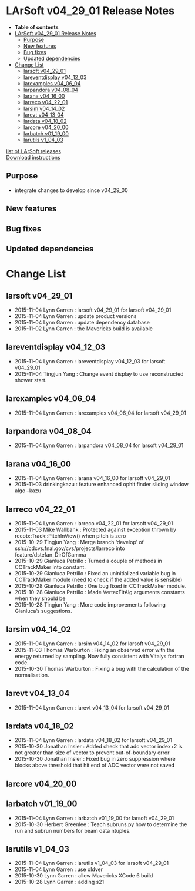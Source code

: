 LArSoft v04\_29\_01 Release Notes
======================================================================

-   **Table of contents**
-   [LArSoft v04\_29\_01 Release Notes](#LArSoft-v04_29_01-Release-Notes)
    -   [Purpose](#Purpose)
    -   [New features](#New-features)
    -   [Bug fixes](#Bug-fixes)
    -   [Updated dependencies](#Updated-dependencies)
-   [Change List](#Change-List)
    -   [larsoft v04\_29\_01](#larsoft-v04_29_01)
    -   [lareventdisplay v04\_12\_03](#lareventdisplay-v04_12_03)
    -   [larexamples v04\_06\_04](#larexamples-v04_06_04)
    -   [larpandora v04\_08\_04](#larpandora-v04_08_04)
    -   [larana v04\_16\_00](#larana-v04_16_00)
    -   [larreco v04\_22\_01](#larreco-v04_22_01)
    -   [larsim v04\_14\_02](#larsim-v04_14_02)
    -   [larevt v04\_13\_04](#larevt-v04_13_04)
    -   [lardata v04\_18\_02](#lardata-v04_18_02)
    -   [larcore v04\_20\_00](#larcore-v04_20_00)
    -   [larbatch v01\_19\_00](#larbatch-v01_19_00)
    -   [larutils v1\_04\_03](#larutils-v1_04_03)

[list of LArSoft releases](LArSoft_release_list)\
[Download instructions](http://scisoft.fnal.gov/scisoft/bundles/larsoft/v04_29_01/larsoft-v04_29_01.html)

Purpose
--------------------

-   integrate changes to develop since v04\_29\_00

New features
------------------------------

Bug fixes
------------------------

Updated dependencies
----------------------------------------------

Change List
============================

larsoft v04\_29\_01
------------------------------------------

-   2015-11-04 Lynn Garren : larsoft v04\_29\_01 for larsoft v04\_29\_01
-   2015-11-04 Lynn Garren : update product versions
-   2015-11-04 Lynn Garren : update dependency database
-   2015-11-02 Lynn Garren : the Mavericks build is available

lareventdisplay v04\_12\_03
----------------------------------------------------------

-   2015-11-04 Lynn Garren : lareventdisplay v04\_12\_03 for larsoft v04\_29\_01
-   2015-11-04 Tingjun Yang : Change event display to use reconstructed shower start.

larexamples v04\_06\_04
--------------------------------------------------

-   2015-11-04 Lynn Garren : larexamples v04\_06\_04 for larsoft v04\_29\_01

larpandora v04\_08\_04
------------------------------------------------

-   2015-11-04 Lynn Garren : larpandora v04\_08\_04 for larsoft v04\_29\_01

larana v04\_16\_00
----------------------------------------

-   2015-11-04 Lynn Garren : larana v04\_16\_00 for larsoft v04\_29\_01
-   2015-11-03 drinkingkazu : feature enhanced ophit finder sliding window algo –kazu

larreco v04\_22\_01
------------------------------------------

-   2015-11-04 Lynn Garren : larreco v04\_22\_01 for larsoft v04\_29\_01
-   2015-11-03 Mike Wallbank : Protected against exception thrown by recob::Track::PitchInView() when pitch is zero
-   2015-10-29 Tingjun Yang : Merge branch ‘develop’ of ssh://cdcvs.fnal.gov/cvs/projects/larreco into feature/dstefan\_DirOfGamma
-   2015-10-29 Gianluca Petrillo : Turned a couple of methods in CCTrackMaker into constant.
-   2015-10-29 Gianluca Petrillo : Fixed an uninitialized variable bug in CCTrackMaker module (need to check if the added value is sensible)
-   2015-10-28 Gianluca Petrillo : One bug fixed in CCTrackMaker module.
-   2015-10-28 Gianluca Petrillo : Made VertexFitAlg arguments constants when they should be
-   2015-10-28 Tingjun Yang : More code improvements following Gianluca’s suggestions.

larsim v04\_14\_02
----------------------------------------

-   2015-11-04 Lynn Garren : larsim v04\_14\_02 for larsoft v04\_29\_01
-   2015-11-03 Thomas Warburton : Fixing an observed error with the energy returned by sampling. Now fully consistent with Vitalys fortran code.
-   2015-10-30 Thomas Warburton : Fixing a bug with the calculation of the normalisation.

larevt v04\_13\_04
----------------------------------------

-   2015-11-04 Lynn Garren : larevt v04\_13\_04 for larsoft v04\_29\_01

lardata v04\_18\_02
------------------------------------------

-   2015-11-04 Lynn Garren : lardata v04\_18\_02 for larsoft v04\_29\_01
-   2015-10-30 Jonathan Insler : Added check that adc vector index+2 is not greater than size of vector to prevent out-of-boundary error
-   2015-10-30 Jonathan Insler : Fixed bug in zero suppression where blocks above threshold that hit end of ADC vector were not saved

larcore v04\_20\_00
------------------------------------------

larbatch v01\_19\_00
--------------------------------------------

-   2015-11-04 Lynn Garren : larbatch v01\_19\_00 for larsoft v04\_29\_01
-   2015-10-30 Herbert Greenlee : Teach subruns.py how to determine the run and subrun numbers for beam data ntuples.

larutils v1\_04\_03
------------------------------------------

-   2015-11-04 Lynn Garren : larutils v1\_04\_03 for larsoft v04\_29\_01
-   2015-11-04 Lynn Garren : use oldver
-   2015-10-30 Lynn Garren : allow Mavericks XCode 6 build
-   2015-10-28 Lynn Garren : adding s21

